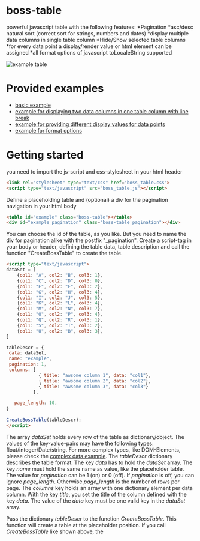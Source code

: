 # boss-table
powerful javascript table with the following features:
*Pagination
*asc/desc natural sort (correct sort for strings, numbers and dates)
*display multiple data columns in single table column
*Hide/Show selected table columns
*for every data point a display/render value or html element can be assigned
*all format options of javascript toLocaleString supported

![example table](example_table.png)

# Provided examples
* [basic example](simple_example.html)
* [example for displaying two data columns in one table column with line break](display_column_example.html)
* [example for providing different display values for data points](complex_data_example.html)
* [example for format options](format_options_example.html)

# Getting started
you need to import the js-script and css-stylesheet in your html header
```html
<link rel="stylesheet" type="text/css" href="boss_table.css">
<script type="text/javascript" src="boss_table.js"></script>
```
Define a placeholding table and (optional) a div for the pagination navigation in your html body
```html
<table id="example" class="boss-table"></table>
<div id="example_pagination" class="boss-table pagination"></div>
```
You can choose the id of the table, as you like. But you need to name the div for pagination alike with the postfix "_pagination".
Create a script-tag in your body or header, defining the table data, table description and call the function "CreateBossTable" to create the table.
```html
<script type="text/javascript">
dataSet = [
    {col1: "A", col2: "B", col3: 1},
    {col1: "C", col2: "D", col3: 0},
    {col1: "E", col2: "F", col3: 2},
    {col1: "G", col2: "H", col3: 4},
    {col1: "I", col2: "J", col3: 5},
    {col1: "K", col2: "L", col3: 4},
    {col1: "M", col2: "N", col3: 7},
    {col1: "O", col2: "P", col3: 4},
    {col1: "Q", col2: "R", col3: 1},
    {col1: "S", col2: "T", col3: 2},
    {col1: "U", col2: "B", col3: 3},
]

tableDescr = {
 data: dataSet,
 name: "example",
 pagination: 1,
 columns: [
            { title: "awsome column 1", data: "col1"},
            { title: "awsome column 2", data: "col2"},
            { title: "awsome column 3", data: "col3"}
          ],

   page_length: 10,
}
  
CreateBossTable(tableDescr);
</script>
```
The array *dataSet* holds every row of the table as dictionary/object. The values of the key-value-pairs may have the following types: float/integer/Date/string. For more complex types, like DOM-Elements, please check the [complex data example](complex_data_example.html).
The *tableDescr* dictionary describes the table format. The key *data* has to hold the *dataSet* array. The key *name* must hold the same name as value, like the placeholder table.
The value for *pagination* can be 1 (on) or 0 (off). If *pagination* is off, you can ignore *page_length*. Otherwise *page_length* is the number of rows per page.
The *columns* key holds an array with one dictionary element per data column. With the key *title*, you set the title of the column defined with the key *data*. The value of the *data* key must be one valid key in the *dataSet* array.

Pass the dictionary *tableDescr* to the function *CreateBossTable*. This function will create a table at the placeholder position. If you call *CreateBossTable* like shown above, the *<script>* must be called after the *<table.../>* placeholder. 
In the examples a different way with the usage of jquery is shown. In that case you need to include jquery in your html header. You should also include
```html
<script src="https://kit.fontawesome.com/2f6feeec4b.js" crossorigin="anonymous"></script>
```
to have the sort and options icons correctly shown.

